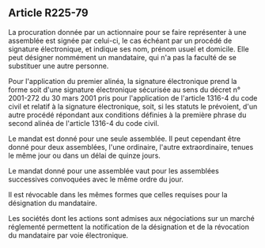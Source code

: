 Article R225-79
----
La procuration donnée par un actionnaire pour se faire représenter à une
assemblée est signée par celui-ci, le cas échéant par un procédé de signature
électronique, et indique ses nom, prénom usuel et domicile. Elle peut désigner
nommément un mandataire, qui n'a pas la faculté de se substituer une autre
personne.

Pour l'application du premier alinéa, la signature électronique prend la forme
soit d'une signature électronique sécurisée au sens du décret n° 2001-272 du 30
mars 2001 pris pour l'application de l'article 1316-4 du code civil et relatif à
la signature électronique, soit, si les statuts le prévoient, d'un autre procédé
répondant aux conditions définies à la première phrase du second alinéa de
l'article 1316-4 du code civil.

Le mandat est donné pour une seule assemblée. Il peut cependant être donné pour
deux assemblées, l'une ordinaire, l'autre extraordinaire, tenues le même jour ou
dans un délai de quinze jours.

Le mandat donné pour une assemblée vaut pour les assemblées successives
convoquées avec le même ordre du jour.

Il est révocable dans les mêmes formes que celles requises pour la désignation
du mandataire.

Les sociétés dont les actions sont admises aux négociations sur un marché
réglementé permettent la notification de la désignation et de la révocation du
mandataire par voie électronique.
